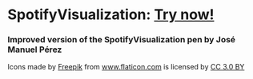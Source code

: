 # SpotifyVisualization: <a href="https://thatmarcel.github.io/SpotifyVisualization/" title="Spotify Visualization">Try now!</a>
<h3>Improved version of the SpotifyVisualization pen by José Manuel Pérez</h3>
<div>Icons made by <a href="http://www.freepik.com" title="Freepik">Freepik</a> from <a href="https://www.flaticon.com/" title="Flaticon">www.flaticon.com</a> is licensed by <a href="http://creativecommons.org/licenses/by/3.0/" title="Creative Commons BY 3.0" target="_blank">CC 3.0 BY</a></div>
